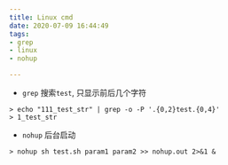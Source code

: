 ```yaml
---
title: Linux cmd
date: 2020-07-09 16:44:49
tags: 
- grep
- linux
- nohup

---
```


- `grep` 搜索`test`, 只显示前后几个字符

```shell
> echo "111_test_str" | grep -o -P '.{0,2}test.{0,4}'
> 1_test_str
```

- `nohup` 后台启动

```shell
> nohup sh test.sh param1 param2 >> nohup.out 2>&1 &
```

